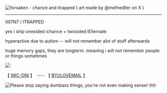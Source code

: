 
![forsaken - chance and itrapped ( art made by @methedller on X )](https://github.com/user-attachments/assets/08dc3885-f0ab-47f3-93bb-9c8344d11c9e)

------------------------------------------------------------------------------------
007N7 / ITRAPPED

   yes i ship onesided ichance + twosided IEllernate

  hyperactive due to autism -- will not remember alot of stuff afterwards

huge memory gaps, they are longterm. meaning i will not remember people or things sometimes

![](https://komarev.com/ghpvc/?username=ELLERN4TES&color=880808&label=HACKERS&style=for-the-badge)

【  [IWC-DNI](https://docs.google.com/document/d/1wQQk5GOaFQ3m4uOyKjXkHOkHvSVAF80N3Ud8tFjtZ0M/edit?usp=sharing)  】　---- 【 [BYI/LOVEMAIL](https://docs.google.com/document/d/12m6SMlbFN6OrzZAYuHicgBv7BlPOUY9LkQa_D1JzFgw/edit?usp=sharing)   】　

![_Please stop saying dumbass things, you're not even making sense!_ 🤓🤓](https://github.com/user-attachments/assets/6c9557d3-fc42-40ef-993c-1d969a311fa6)
